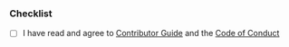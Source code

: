 ### Checklist
* [ ] I have read and agree to [Contributor Guide](../CONTRIBUTING) and the [Code of Conduct](../CODE_OF_CONDUCT)

<!--
Add any improvements to the branch as new commits, to make it easier for reviewers to follow the progress. All commits will be squashed to a single commit once the PR is merged into `main`.
-->
